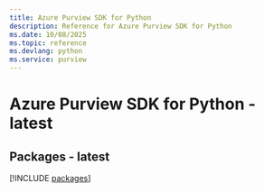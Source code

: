 ```yaml
---
title: Azure Purview SDK for Python
description: Reference for Azure Purview SDK for Python
ms.date: 10/08/2025
ms.topic: reference
ms.devlang: python
ms.service: purview
---
```

# Azure Purview SDK for Python - latest
## Packages - latest
[!INCLUDE [packages](purview-index.md)]